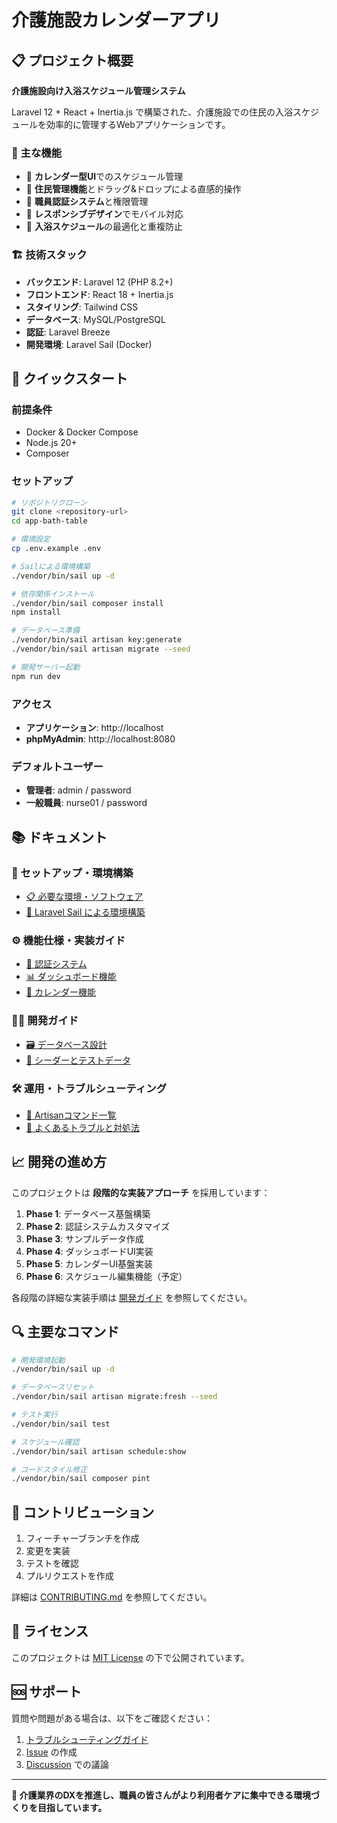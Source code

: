 # 介護施設カレンダーアプリ

## 📋 プロジェクト概要

**介護施設向け入浴スケジュール管理システム**

Laravel 12 + React + Inertia.js で構築された、介護施設での住民の入浴スケジュールを効率的に管理するWebアプリケーションです。

### 🎯 主な機能

- 📅 **カレンダー型UI**でのスケジュール管理
- 👥 **住民管理機能**とドラッグ&ドロップによる直感的操作
- 🔐 **職員認証システム**と権限管理
- 📱 **レスポンシブデザイン**でモバイル対応
- 🛁 **入浴スケジュール**の最適化と重複防止

### 🏗️ 技術スタック

- **バックエンド**: Laravel 12 (PHP 8.2+)
- **フロントエンド**: React 18 + Inertia.js
- **スタイリング**: Tailwind CSS
- **データベース**: MySQL/PostgreSQL
- **認証**: Laravel Breeze
- **開発環境**: Laravel Sail (Docker)

## 🚀 クイックスタート

### 前提条件

- Docker & Docker Compose
- Node.js 20+
- Composer

### セットアップ

```bash
# リポジトリクローン
git clone <repository-url>
cd app-bath-table

# 環境設定
cp .env.example .env

# Sailによる環境構築
./vendor/bin/sail up -d

# 依存関係インストール
./vendor/bin/sail composer install
npm install

# データベース準備
./vendor/bin/sail artisan key:generate
./vendor/bin/sail artisan migrate --seed

# 開発サーバー起動
npm run dev
```

### アクセス

- **アプリケーション**: http://localhost
- **phpMyAdmin**: http://localhost:8080

### デフォルトユーザー

- **管理者**: admin / password
- **一般職員**: nurse01 / password

## 📚 ドキュメント

### 🔧 セットアップ・環境構築

- [📋 必要な環境・ソフトウェア](docs/setup/prerequisites.md)
- [🐳 Laravel Sail による環境構築](docs/setup/environment.md)

### ⚙️ 機能仕様・実装ガイド

- [🔐 認証システム](docs/features/auth.md)
- [📊 ダッシュボード機能](docs/features/dashboard.md)
- [📅 カレンダー機能](docs/features/calendar.md)

### 👩‍💻 開発ガイド

- [🗃️ データベース設計](docs/development/database.md)
- [🌱 シーダーとテストデータ](docs/development/seeding.md)

### 🛠️ 運用・トラブルシューティング

- [📝 Artisanコマンド一覧](docs/operations/commands.md)
- [🔧 よくあるトラブルと対処法](docs/operations/troubleshooting.md)

## 📈 開発の進め方

このプロジェクトは **段階的な実装アプローチ** を採用しています：

1. **Phase 1**: データベース基盤構築
2. **Phase 2**: 認証システムカスタマイズ  
3. **Phase 3**: サンプルデータ作成
4. **Phase 4**: ダッシュボードUI実装
5. **Phase 5**: カレンダーUI基盤実装
6. **Phase 6**: スケジュール編集機能（予定）

各段階の詳細な実装手順は [開発ガイド](docs/development/) を参照してください。

## 🔍 主要なコマンド

```bash
# 開発環境起動
./vendor/bin/sail up -d

# データベースリセット
./vendor/bin/sail artisan migrate:fresh --seed

# テスト実行
./vendor/bin/sail test

# スケジュール確認
./vendor/bin/sail artisan schedule:show

# コードスタイル修正
./vendor/bin/sail composer pint
```

## 🤝 コントリビューション

1. フィーチャーブランチを作成
2. 変更を実装
3. テストを確認
4. プルリクエストを作成

詳細は [CONTRIBUTING.md](CONTRIBUTING.md) を参照してください。

## 📄 ライセンス

このプロジェクトは [MIT License](LICENSE) の下で公開されています。

## 🆘 サポート

質問や問題がある場合は、以下をご確認ください：

1. [トラブルシューティングガイド](docs/operations/troubleshooting.md)
2. [Issue](https://github.com/username/app-bath-table/issues) の作成
3. [Discussion](https://github.com/username/app-bath-table/discussions) での議論

---

**🏥 介護業界のDXを推進し、職員の皆さんがより利用者ケアに集中できる環境づくりを目指しています。**

